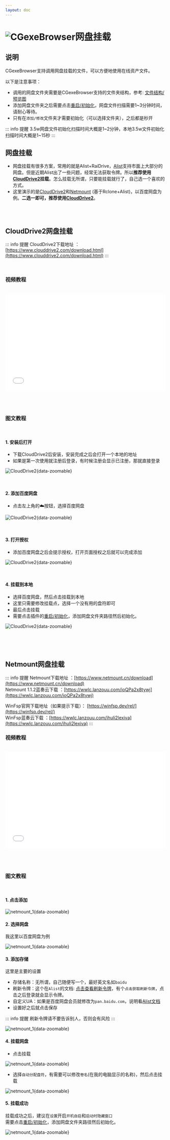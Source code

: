 ```yaml
---
layout: doc
---
```

# <span class="h1-icon"><img src="/cgexe_browser/CGexeBrowser.webp" alt="CGexeBrowser"></span>网盘挂载

## 说明

CGexeBrowser支持调用网盘挂载的文件，可以方便地使用在线资产文件。  

以下是注意事项：
- 调用的网盘文件夹需要是CGexeBrowser支持的文件夹结构，参考: [文件结构/预览图](01-gexe_browser-start#文件结构-预览图)
- 添加网盘文件夹之后需要点击[重启/初始化](02-cgexe_browser-initialize)，网盘文件扫描需要1~3分钟时间，请耐心等待。
- 只有在`添加/修改`文件夹才需要初始化（可以选择文件夹），之后都是秒开

::: info 提醒
3.5w网盘文件初始化扫描时间大概是1~2分钟，本地3.5w文件初始化扫描时间大概是1~15秒
:::

## 网盘挂载

- 网盘挂载有很多方案，常用的就是Alist+RaiDrive，[Alist](https://alist.nn.ci/zh/guide/)支持市面上大部分的网盘。但是近期Alist出了一些问题，经常无法获取令牌。所以**推荐使用[CloudDrive2](https://www.clouddrive2.com/index.html)挂载**。怎么挂载无所谓，只要能挂载就行了，自己选一个喜欢的方式。
- 这里演示的是[CloudDrive2](https://www.clouddrive2.com/index.html)和[Netmount](https://www.netmount.cn/) (基于Rclone+Alist)，以百度网盘为例。**二选一即可，推荐使用[CloudDrive2](https://www.clouddrive2.com/index.html)**。

<br />

<br />

## CloudDrive2网盘挂载
::: info 提醒
CloudDrive2下载地址 ：[https://www.clouddrive2.com/download.html](https://www.clouddrive2.com/download.html)
:::

<br />

### 视频教程

<br />

<div style="position: relative; padding: 30% 45%;">
<iframe style="position: absolute; width: 100%; height: 100%; left: 0; top: 0;" src="//player.bilibili.com/player.html?isOutside=true&aid=114663731762250&bvid=BV1xiM7zcE18&cid=30436953457&p=1&autoplay=0"  scrolling="no" border="0" frameborder="no" framespacing="0" allowfullscreen="true"></iframe>
</div>

<br />



<br />

<br />


### 图文教程

<br />

#### 1. 安装后打开
- 下载CloudDrive2后安装，安装完成之后会打开一个本地的地址
- 如果是第一次使用就注册后登录，有时候注册会显示已注册，那就直接登录

![CloudDrive2](/cgexe_browser/clouddrive2_tutorial_1.webp){data-zoomable}


<br />

#### 2. 添加百度网盘
- 点击左上角的☁️按钮，选择百度网盘

![CloudDrive2](/cgexe_browser/clouddrive2_tutorial_2.webp){data-zoomable}


<br />

#### 3. 打开授权
- 添加百度网盘之后会提示授权，打开页面授权之后就可以完成添加

![CloudDrive2](/cgexe_browser/clouddrive2_tutorial_3.webp){data-zoomable}


<br />

#### 4. 挂载到本地
- 选择百度网盘，然后点击挂载到本地
- 这里只需要修改挂载点，选择一个没有用的盘符即可
- 最后点击挂载
- 需要点击插件的[重启/初始化](02-cgexe_browser-initialize)，添加网盘文件夹路径然后初始化。

![CloudDrive2](/cgexe_browser/clouddrive2_tutorial_4.webp){data-zoomable}

<br />



<br />

<br />

## Netmount网盘挂载

::: info 提醒
Netmount下载地址 ：[https://www.netmount.cn/download](https://www.netmount.cn/download)  
Netmount 1.1.2蓝奏云下载 ：[https://wwlc.lanzouu.com/ioQPa2x8tywj](https://wwlc.lanzouu.com/ioQPa2x8tywj)  

WinFsp官网下载地址（如果提示下载）： [https://winfsp.dev/rel/](https://winfsp.dev/rel/)  
WinFsp蓝奏云下载 ：[https://wwlc.lanzouu.com/ihuli2lexiva](https://wwlc.lanzouu.com/ihuli2lexiva)
:::
<br />

### 视频教程

<br />

<div style="position: relative; padding: 30% 45%;">
<iframe style="position: absolute; width: 100%; height: 100%; left: 0; top: 0;" src="//player.bilibili.com/player.html?isOutside=true&aid=113855187393392&bvid=BV18qw6eoEKA&cid=27961066609&p=1&autoplay=0"  scrolling="no" border="0" frameborder="no" framespacing="0" allowfullscreen="true"></iframe>
</div>

<br />



<br />

<br />


### 图文教程

<br />

#### 1. 点击添加

![netmount_1](/cgexe_browser/cgexe_browser_v_1_4_0_netmount_1.webp){data-zoomable}



#### 2. 选择网盘
我这里以百度网盘为例

![netmount_1](/cgexe_browser/cgexe_browser_v_1_4_0_netmount_2.webp){data-zoomable}


#### 3. 添加存储
这里是主要的设置
- 存储名称：无所谓，自己随便写一个，最好英文名如`baidu`
- 刷新令牌：这个在`Alist`的文档: [点击查看刷新令牌](https://alist.nn.ci/zh/guide/drivers/baidu.html?baidunetdisk)，有个`点击获取刷新令牌`，点击之后登录就会显示令牌。
- 自定义UA：如果是百度网盘会员就修改为`pan.baidu.com`，说明看[Alist文档](https://alist.nn.ci/zh/guide/drivers/baidu.html?baidunetdisk)
- 设置好之后就点击保存

::: info 提醒
刷新令牌请不要告诉别人，否则会有风险
:::

![netmount_1](/cgexe_browser/cgexe_browser_v_1_4_0_netmount_3.webp){data-zoomable}



#### 4. 挂载网盘
- 点击挂载

![netmount_1](/cgexe_browser/cgexe_browser_v_1_4_0_netmount_4.webp){data-zoomable}


- 选择`自动分配盘符`，有需要可以修改`卷名`(在我的电脑显示的名称)，然后点击挂载

![netmount_1](/cgexe_browser/cgexe_browser_v_1_4_0_netmount_5.webp){data-zoomable}



#### 5. 挂载成功

挂载成功之后，建议在`设置`开启`开机自启`和`启动时隐藏窗口`  
需要点击[重启/初始化](02-cgexe_browser-initialize)，添加网盘文件夹路径然后初始化。

![netmount_1](/cgexe_browser/cgexe_browser_v_1_4_0_netmount_6.webp){data-zoomable}

<br />
<br />